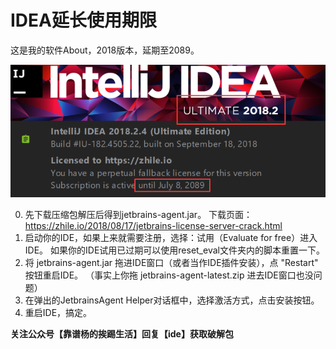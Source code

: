 # IDEA延长使用期限

这是我的软件About，2018版本，延期至2089。

![image-20230316173519297](https://raw.githubusercontent.com/SAH01/wordpress-img/master/imgs/image-20230316173519297.png)

0. 先下载压缩包解压后得到jetbrains-agent.jar。
     下载页面：https://zhile.io/2018/08/17/jetbrains-license-server-crack.html
 1. 启动你的IDE，如果上来就需要注册，选择：试用（Evaluate for free）进入IDE。
    如果你的IDE试用已过期可以使用reset_eval文件夹内的脚本重置一下。
 2. 将 jetbrains-agent.jar 拖进IDE窗口（或者当作IDE插件安装），点 "Restart" 按钮重启IDE。
    （事实上你拖 jetbrains-agent-latest.zip 进去IDE窗口也没问题）
 3. 在弹出的JetbrainsAgent Helper对话框中，选择激活方式，点击安装按钮。
 4. 重启IDE，搞定。

**关注公众号【靠谱杨的挨踢生活】回复【ide】获取破解包**